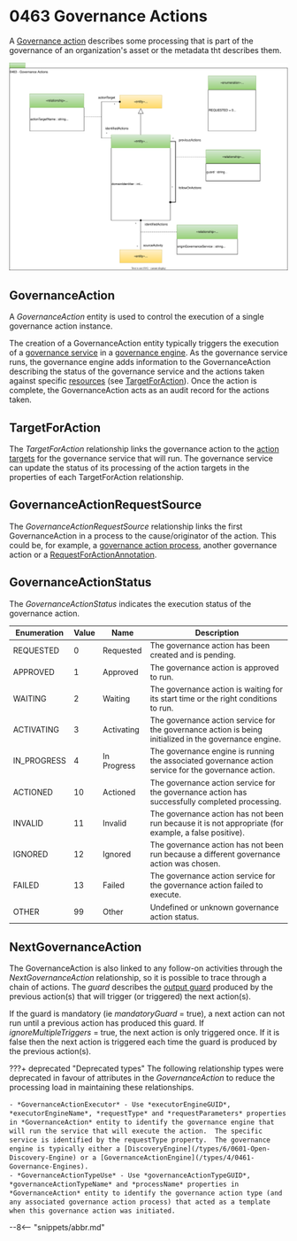 <!-- SPDX-License-Identifier: CC-BY-4.0 -->
<!-- Copyright Contributors to the ODPi Egeria project. -->

# 0463 Governance Actions

A [Governance action](/concepts/governance-action) describes some processing that is part of the governance of an organization's asset or the metadata tht describes them.

![UML](0463-Governance-Actions.svg)

## GovernanceAction

A *GovernanceAction* entity is used to control the execution of a single governance action instance. 

The creation of a GovernanceAction entity typically triggers the execution of a [governance service](/concepts/governance-service) in a [governance engine](/concepts/governance-engine).
As the governance service runs, the governance engine adds information to the GovernanceAction describing the
status of the governance service and the actions taken against specific [resources](/concepts/resources) (see [TargetForAction](#targetforaction)).
Once the action is complete,
the GovernanceAction acts as an audit record for the actions taken.

## TargetForAction

The *TargetForAction* relationship links the governance action to the [action targets](/concepts/action-target) for the governance service that will run.  The governance service can update the status of its processing of the action targets in the properties of each TargetForAction relationship.

## GovernanceActionRequestSource

The *GovernanceActionRequestSource* relationship links the first GovernanceAction in a process to the cause/originator of the action.  This could be, for example, a [governance action process](/concepts/governance-action-process), another governance action or a [RequestForActionAnnotation](/types/6/0690-Request-for-Action).

## GovernanceActionStatus

The *GovernanceActionStatus* indicates the execution status of the governance action.

| Enumeration | Value | Name | Description                                                                                            |
| --- | --- | --- |--------------------------------------------------------------------------------------------------------|
| REQUESTED    |  0  | Requested | The governance action has been created and is pending.                                                 |
| APPROVED     |  1  | Approved | The governance action is approved to run.                                                              |
| WAITING      |  2  | Waiting | The governance action is waiting for its start time or the right conditions to run.                    |
| ACTIVATING   |  3  | Activating | The governance action service for the governance action is being initialized in the governance engine. |
| IN_PROGRESS  |  4  | In Progress| The governance engine is running the associated governance action service for the governance action.   |
| ACTIONED     |  10 | Actioned | The governance action service for the governance action has successfully completed processing.         |
| INVALID      |  11 | Invalid | The governance action has not been run because it is not appropriate (for example, a false positive).  |
| IGNORED      |  12 | Ignored | The governance action has not been run because a different governance action was chosen.               |
| FAILED       |  13 | Failed | The governance action service for the governance action failed to execute.                             |
| OTHER        |  99 | Other | Undefined or unknown governance action status.                                                         |

## NextGovernanceAction

The GovernanceAction is also linked to any follow-on activities through the *NextGovernanceAction* relationship, so it is possible to trace through a chain of actions. The *guard* describes the [output guard](/concepts/guard) produced by the previous action(s) that will trigger (or triggered) the next action(s).  

If the guard is mandatory (ie *mandatoryGuard* = true),
a next action can not run until a previous action has produced this guard. If *ignoreMultipleTriggers* = true, the next action is only triggered once. If it is false then the next action is triggered each time the guard is produced by the previous action(s).


???+ deprecated "Deprecated types"
    The following relationship types were deprecated in favour of attributes in the *GovernanceAction* to reduce the processing load in maintaining these relationships.

    - *GovernanceActionExecutor* - Use *executorEngineGUID*, *executorEngineName*, *requestType* and *requestParameters* properties in *GovernanceAction* entity to identify the governance engine that will run the service that will execute the action.  The specific service is identified by the requestType property.  The governance engine is typically either a [DiscoveryEngine](/types/6/0601-Open-Discovery-Engine) or a [GovernanceActionEngine](/types/4/0461-Governance-Engines).
    - *GovernanceActionTypeUse* - Use *governanceActionTypeGUID*, *governanceActionTypeName* and *processName* properties in *GovernanceAction* entity to identify the governance action type (and any associated governance action process) that acted as a template when this governance action was initiated.
    
--8<-- "snippets/abbr.md"